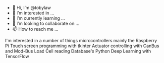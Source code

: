 - 👋 Hi, I’m @tobylaw
- 👀 I’m interested in ...
- 🌱 I’m currently learning ...
- 💞️ I’m looking to collaborate on ...
- 📫 How to reach me ...

<!---
tobylaw/tobylaw is a ✨ special ✨ repository because its `README.md` (this file) appears on your GitHub profile.
You can click the Preview link to take a look at your changes.
--->

I'm interested in a number of things
    microcontrollers mainly the Raspberry Pi
        Touch screen programming with tkinter
        Actuator controlling with CanBus and Mod-Bus
        Load Cell reading
        Database's
        Python
    Deep Learning with TensorFlow
    
